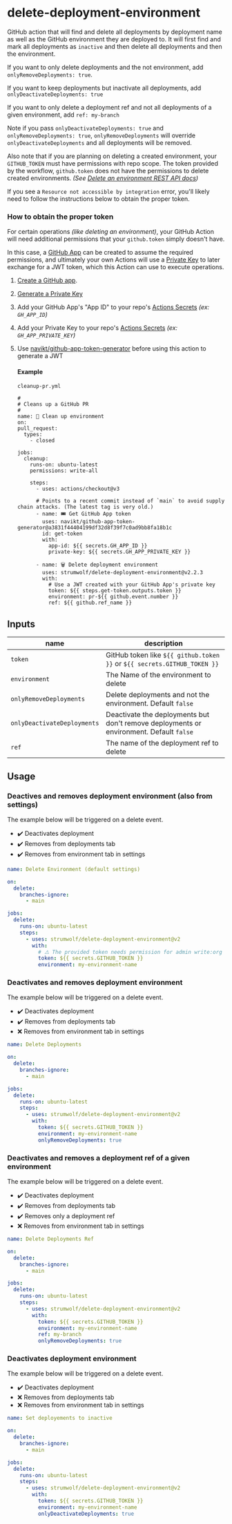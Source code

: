 # delete-deployment-environment

GitHub action that will find and delete all deployments by deployment name as well as the GitHub environment
they are deployed to.
It will first find and mark all deployments as `inactive` and then delete all deployments and then the environment.

If you want to only delete deployments and the not environment, add `onlyRemoveDeployments: true`.

If you want to keep deployments but inactivate all deployments, add `onlyDeactivateDeployments: true`

If you want to only delete a deployment ref and not all deployments of a given environment, add `ref: my-branch`

Note if you pass `onlyDeactivateDeployments: true` and `onlyRemoveDeployments: true`, `onlyRemoveDeployments` will override
`onlyDeactivateDeployments` and all deployments will be removed.

Also note that if you are planning on deleting a created environment, your `GITHUB_TOKEN` must have permissions with repo scope. The token provided by the workflow, `github.token` does not have the permissions to delete created environments. _(See [Delete an environment REST API docs](https://docs.github.com/en/rest/reference/repos#delete-an-environment))_

If you see a `Resource not accessible by integration` error, you'll likely need to follow the instructions below to obtain the proper token.

### How to obtain the proper token

For certain operations _(like deleting an environment)_, your GitHub Action will need additional permissions that your `github.token` simply doesn't have.

In this case, a [GitHub App](https://docs.github.com/en/developers/apps/getting-started-with-apps/about-apps) can be created to assume the required permissions, and ultimately your own Actions will use a [Private Key](https://docs.github.com/en/developers/apps/building-github-apps/authenticating-with-github-apps#generating-a-private-key) to later exchange for a JWT token, which this Action can use to execute operations.

1. [Create a GitHub app](https://docs.github.com/en/developers/apps/building-github-apps/creating-a-github-app).
2. [Generate a Private Key](https://docs.github.com/en/developers/apps/building-github-apps/authenticating-with-github-apps#generating-a-private-key)
3. Add your GitHub App's "App ID" to your repo's [Actions Secrets](https://docs.github.com/en/actions/security-guides/encrypted-secrets) _(ex: `GH_APP_ID`)_
4. Add your Private Key to your repo's [Actions Secrets](https://docs.github.com/en/actions/security-guides/encrypted-secrets) _(ex: `GH_APP_PRIVATE_KEY`)_
5. Use [navikt/github-app-token-generator](https://github.com/navikt/github-app-token-generator) before using this action to generate a JWT
   
    #### Example

    `cleanup-pr.yml`

    ```
    #
    # Cleans up a GitHub PR
    #
    name: 🧼 Clean up environment
    on:
    pull_request:
      types:
        - closed

    jobs:
      cleanup:
        runs-on: ubuntu-latest
        permissions: write-all

        steps:
          - uses: actions/checkout@v3

          # Points to a recent commit instead of `main` to avoid supply chain attacks. (The latest tag is very old.)
          - name: 🎟 Get GitHub App token
            uses: navikt/github-app-token-generator@a3831f44404199df32d8f39f7c0ad9bb8fa18b1c
            id: get-token
            with:
              app-id: ${{ secrets.GH_APP_ID }}
              private-key: ${{ secrets.GH_APP_PRIVATE_KEY }}

          - name: 🗑 Delete deployment environment
            uses: strumwolf/delete-deployment-environment@v2.2.3
            with:
              # Use a JWT created with your GitHub App's private key
              token: ${{ steps.get-token.outputs.token }}
              environment: pr-${{ github.event.number }}
              ref: ${{ github.ref_name }}

    ```

## Inputs

| name                        | description                                                                             |
| --------------------------- | --------------------------------------------------------------------------------------- |
| `token`                     | GitHub token like `${{ github.token }}` or `${{ secrets.GITHUB_TOKEN }}`                |
| `environment`               | The Name of the environment to delete                                                   |
| `onlyRemoveDeployments`     | Delete deployments and not the environment. Default `false`                             |
| `onlyDeactivateDeployments` | Deactivate the deployments but don't remove deployments or environment. Default `false` |
| `ref`                       | The name of the deployment ref to delete                                                |

## Usage

### Deactives and removes deployment environment (also from settings)

The example below will be triggered on a delete event.

- ✔️ Deactivates deployment
- ✔️ Removes from deployments tab
- ✔️ Removes from environment tab in settings

```yaml
name: Delete Environment (default settings)

on:
  delete:
    branches-ignore:
      - main

jobs:
  delete:
    runs-on: ubuntu-latest
    steps:
      - uses: strumwolf/delete-deployment-environment@v2
        with:
          # ⚠️ The provided token needs permission for admin write:org
          token: ${{ secrets.GITHUB_TOKEN }}
          environment: my-environment-name
```

### Deactivates and removes deployment environment

The example below will be triggered on a delete event.

- ✔️ Deactivates deployment
- ✔️ Removes from deployments tab
- ❌ Removes from environment tab in settings

```yaml
name: Delete Deployments

on:
  delete:
    branches-ignore:
      - main

jobs:
  delete:
    runs-on: ubuntu-latest
    steps:
      - uses: strumwolf/delete-deployment-environment@v2
        with:
          token: ${{ secrets.GITHUB_TOKEN }}
          environment: my-environment-name
          onlyRemoveDeployments: true
```

### Deactivates and removes a deployment ref of a given environment

The example below will be triggered on a delete event.

- ✔️ Deactivates deployment
- ✔️ Removes from deployments tab
- ✔️ Removes only a deployment ref
- ❌ Removes from environment tab in settings

```yaml
name: Delete Deployments Ref

on:
  delete:
    branches-ignore:
      - main

jobs:
  delete:
    runs-on: ubuntu-latest
    steps:
      - uses: strumwolf/delete-deployment-environment@v2
        with:
          token: ${{ secrets.GITHUB_TOKEN }}
          environment: my-environment-name
          ref: my-branch
          onlyRemoveDeployments: true
```

### Deactivates deployment environment

The example below will be triggered on a delete event.

- ✔️ Deactivates deployment
- ❌ Removes from deployments tab
- ❌ Removes from environment tab in settings

```yaml
name: Set deployements to inactive

on:
  delete:
    branches-ignore:
      - main

jobs:
  delete:
    runs-on: ubuntu-latest
    steps:
      - uses: strumwolf/delete-deployment-environment@v2
        with:
          token: ${{ secrets.GITHUB_TOKEN }}
          environment: my-environment-name
          onlyDeactivateDeployments: true
```
